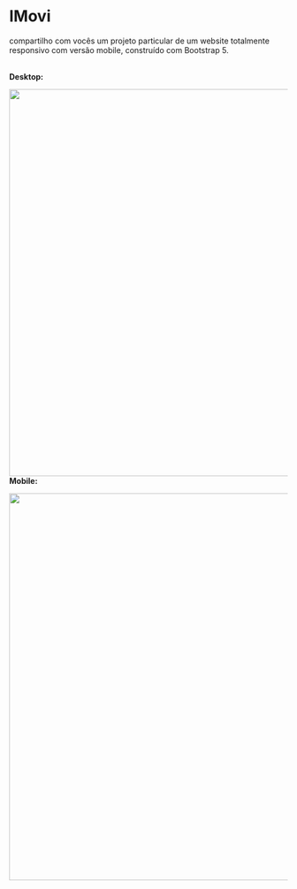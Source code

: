 # IMovi

compartilho com vocês um projeto particular de um website totalmente responsivo com versão mobile, construído com Bootstrap 5.
<br/><br/>
<p><b>Desktop:<b/><p/>
<img src="https://user-images.githubusercontent.com/89361754/159529533-2a715e15-9806-4fda-8af3-d334dfb8c808.JPG" style="float:right;width:700px">
<br/>
<p><b>Mobile:<b/><p/>
<img src="https://user-images.githubusercontent.com/89361754/159529770-f70285ed-35a5-416d-87b2-2dccfec3bc73.JPG" style="float:right;width:700px">
